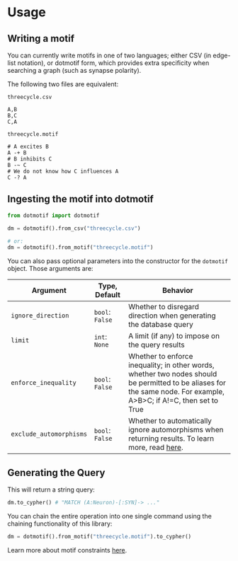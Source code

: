 # Usage

## Writing a motif

You can currently write motifs in one of two languages; either CSV (in edge-list notation), or dotmotif form, which provides extra specificity when searching a graph (such as synapse polarity).

The following two files are equivalent:

`threecycle.csv`
```
A,B
B,C
C,A
```

`threecycle.motif`
```
# A excites B
A -+ B
# B inhibits C
B -~ C
# We do not know how C influences A
C -? A
```

## Ingesting the motif into dotmotif

```python
from dotmotif import dotmotif

dm = dotmotif().from_csv("threecycle.csv")

# or:
dm = dotmotif().from_motif("threecycle.motif")
```

You can also pass optional parameters into the constructor for the `dotmotif` object. Those arguments are:

| Argument                | Type, Default   | Behavior                                                                                                                                                            |
| ----------------------- | --------------- | ------------------------------------------------------------------------------------------------------------------------------------------------------------------- |
| `ignore_direction`      | `bool`: `False` | Whether to disregard direction when generating the database query                                                                                                   |
| `limit`                 | `int`: `None`   | A limit (if any) to impose on the query results                                                                                                                     |
| `enforce_inequality`    | `bool`: `False` | Whether to enforce inequality; in other words, whether two nodes should be permitted to be aliases for the same node. For example, A>B>C; if A!=C, then set to True |
| `exclude_automorphisms` | `bool`: `False` | Whether to automatically ignore automorphisms when returning results. To learn more, read [here](Automorphisms.md).                                                 |

## Generating the Query

This will return a string query:

```python
dm.to_cypher() # "MATCH (A:Neuron)-[:SYN]-> ..."
```

You can chain the entire operation into one single command using the chaining functionality of this library:

```python
dm = dotmotif().from_motif("threecycle.motif").to_cypher()
```

Learn more about motif constraints [here](attributes.md).
